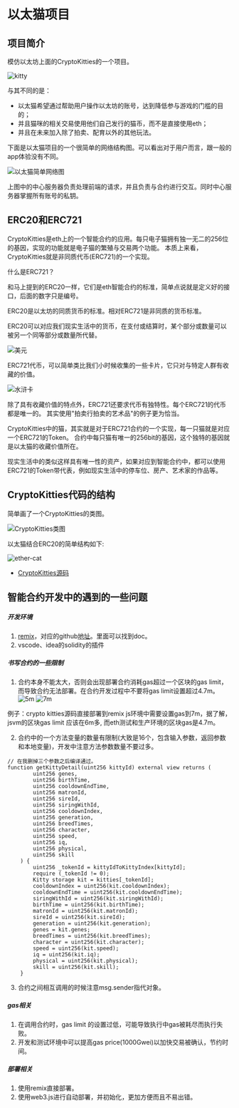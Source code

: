 # 以太猫项目

## 项目简介

模仿以太坊上面的CryptoKitties的一个项目。


![kitty](./images/crypto-kitties.png)

与其不同的是：
* 以太猫希望通过帮助用户操作以太坊的账号，达到降低参与游戏的门槛的目的；
* 并且猫咪的相关交易使用他们自己发行的猫币，而不是直接使用eth；
* 并且在未来加入除了拍卖、配育以外的其他玩法。

下面是以太猫项目的一个很简单的网络结构图。可以看出对于用户而言，跟一般的app体验没有不同。

![以太猫简单网络图](./images/ethercat-simple-network.png)

上图中的中心服务器负责处理前端的请求，并且负责与合约进行交互。同时中心服务器掌握所有账号的私钥。

## ERC20和ERC721
CryptoKitties是eth上的一个智能合约的应用。每只电子猫拥有独一无二的256位的基因，实现的功能就是电子猫的繁殖与交易两个功能。
本质上来看，CryptoKitties就是非同质代币(ERC721)的一个实现。

什么是ERC721？

和马上提到的ERC20一样，它们是eth智能合约的标准，简单点说就是定义好的接口，后面的数字只是编号。

ERC20是以太坊的同质货币的标准。相对ERC721是非同质的货币标准。

ERC20可以对应我们现实生活中的货币，在支付或结算时，某个部分或数量可以被另一个同等部分或数量所代替。


![美元](./images/dollas.jpg)

ERC721代币，可以简单类比我们小时候收集的一些卡片，它只对与特定人群有收藏的价值。


![水浒卡](./images/shuihucard.jpg)

除了具有收藏价值的特点外，ERC721还要求代币有独特性。每个ERC721的代币都是唯一的。
其实使用"拍卖行拍卖的艺术品"的例子更为恰当。

CryptoKitties中的猫，其实就是对于ERC721合约的一个实现，每一只猫就是对应一个ERC721的Token。
合约中每只猫有唯一的256bit的基因，这个独特的基因就是以太猫的收藏价值所在。

现实生活中的类似这样具有唯一性的资产，如果对应到智能合约中，都可以使用ERC721的Token带代表，例如现实生活中的停车位、房产、艺术家的作品等。

## CryptoKitties代码的结构

简单画了一个CryptoKitties的类图。

![CryptoKitties类图](./images/CryptoKitties.png)

以太猫结合ERC20的简单结构如下:

![ether-cat](./images/ether-cat.png)

* [CryptoKitties源码](https://etherscan.io/address/0x06012c8cf97bead5deae237070f9587f8e7a266d#code)

## 智能合约开发中的遇到的一些问题
##### 开发环境
1. [remix](https://remix.ethereum.org)，对应的github[地址](https://github.com/ethereum/remix)。里面可以找到doc。
2. vscode、idea的solidity的插件

##### 书写合约的一些限制
1. 合约本身不能太大，否则会出现部署合约消耗gas超过一个区块的gas limit，而导致合约无法部署。在合约开发过程中不要将gas limit设置超过4.7m。
![5m](./images/out-of-gas-5m.png)
![7m](./images/out-of-gas-5m.png)

例子：crypto kitties源码直接部署到remix js环境中需要设置gas到7m，据了解，jsvm的区块gas limit 应该在6m多,
而eth测试和生产环境的区块gas是4.7m。

2. 合约中的一个方法变量的数量有限制(大致是16个，包含输入参数，返回参数和本地变量)，开发中注意方法参数数量不要过多。

```
// 在我删掉三个参数之后编译通过。
function getKittyDetail(uint256 kittyId) external view returns (
        uint256 genes,
        uint256 birthTime,
        uint256 cooldownEndTime,
        uint256 matronId,
        uint256 sireId,
        uint256 siringWithId,
        uint256 cooldownIndex,
        uint256 generation,
        uint256 breedTimes,
        uint256 character,
        uint256 speed,
        uint256 iq,
        uint256 physical,
        uint256 skill
    ) {
        uint256 _tokenId = kittyIdToKittyIndex[kittyId];
        require (_tokenId != 0);
        Kitty storage kit = kitties[_tokenId];
        cooldownIndex = uint256(kit.cooldownIndex);
        cooldownEndTime = uint256(kit.cooldownEndTime);
        siringWithId = uint256(kit.siringWithId);
        birthTime = uint256(kit.birthTime);
        matronId = uint256(kit.matronId);
        sireId = uint256(kit.sireId);
        generation = uint256(kit.generation);
        genes = kit.genes;
        breedTimes = uint256(kit.breedTimes);
        character = uint256(kit.character);
        speed = uint256(kit.speed);
        iq = uint256(kit.iq);
        physical = uint256(kit.physical);
        skill = uint256(kit.skill);
    }
```

3. 合约之间相互调用的时候注意msg.sender指代对象。

##### gas相关
1. 在调用合约时，gas limit 的设置过低，可能导致执行中gas被耗尽而执行失败。
2. 开发和测试环境中可以提高gas price(1000Gwei)以加快交易被确认，节约时间。

##### 部署相关
1. 使用remix直接部署。
2. 使用web3.js进行自动部署，并初始化，更加方便而且不易出错。

